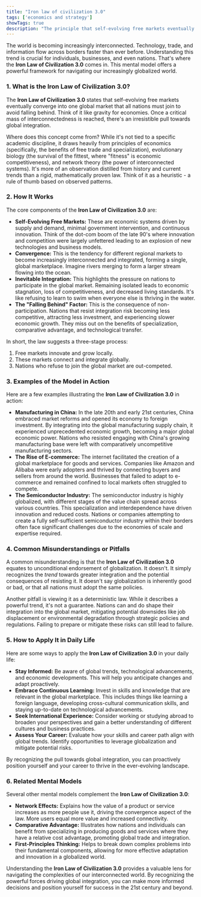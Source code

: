 ```yaml
---
title: "Iron law of civilization 3.0"
tags: ['economics and strategy']
showTags: true
description: "The principle that self-evolving free markets eventually converge into one global market that all nations must join to avoid falling behind."
---
```



The world is becoming increasingly interconnected. Technology, trade, and information flow across borders faster than ever before. Understanding this trend is crucial for individuals, businesses, and even nations. That's where the **Iron Law of Civilization 3.0** comes in. This mental model offers a powerful framework for navigating our increasingly globalized world.

### 1. What is the Iron Law of Civilization 3.0?

The **Iron Law of Civilization 3.0** states that self-evolving free markets eventually converge into one global market that all nations must join to avoid falling behind. Think of it like gravity for economies. Once a critical mass of interconnectedness is reached, there's an irresistible pull towards global integration.

Where does this concept come from? While it's not tied to a specific academic discipline, it draws heavily from principles of economics (specifically, the benefits of free trade and specialization), evolutionary biology (the survival of the fittest, where "fitness" is economic competitiveness), and network theory (the power of interconnected systems). It's more of an observation distilled from history and current trends than a rigid, mathematically proven law. Think of it as a heuristic - a rule of thumb based on observed patterns.

### 2. How It Works

The core components of the **Iron Law of Civilization 3.0** are:

*   **Self-Evolving Free Markets:** These are economic systems driven by supply and demand, minimal government intervention, and continuous innovation. Think of the dot-com boom of the late 90's where innovation and competition were largely unfettered leading to an explosion of new technologies and business models.
*   **Convergence:** This is the tendency for different regional markets to become increasingly interconnected and integrated, forming a single, global marketplace. Imagine rivers merging to form a larger stream flowing into the ocean.
*   **Inevitable Integration:** This highlights the pressure on nations to participate in the global market. Remaining isolated leads to economic stagnation, loss of competitiveness, and decreased living standards. It's like refusing to learn to swim when everyone else is thriving in the water.
*   **The "Falling Behind" Factor:** This is the consequence of non-participation. Nations that resist integration risk becoming less competitive, attracting less investment, and experiencing slower economic growth. They miss out on the benefits of specialization, comparative advantage, and technological transfer.

In short, the law suggests a three-stage process:
1. Free markets innovate and grow locally.
2. These markets connect and integrate globally.
3. Nations who refuse to join the global market are out-competed.

### 3. Examples of the Model in Action

Here are a few examples illustrating the **Iron Law of Civilization 3.0** in action:

*   **Manufacturing in China:** In the late 20th and early 21st centuries, China embraced market reforms and opened its economy to foreign investment. By integrating into the global manufacturing supply chain, it experienced unprecedented economic growth, becoming a major global economic power. Nations who resisted engaging with China's growing manufacturing base were left with comparatively uncompetitive manufacturing sectors.
*   **The Rise of E-commerce:** The internet facilitated the creation of a global marketplace for goods and services. Companies like Amazon and Alibaba were early adopters and thrived by connecting buyers and sellers from around the world. Businesses that failed to adapt to e-commerce and remained confined to local markets often struggled to compete.
*   **The Semiconductor Industry:** The semiconductor industry is highly globalized, with different stages of the value chain spread across various countries. This specialization and interdependence have driven innovation and reduced costs. Nations or companies attempting to create a fully self-sufficient semiconductor industry within their borders often face significant challenges due to the economies of scale and expertise required.

### 4. Common Misunderstandings or Pitfalls

A common misunderstanding is that the **Iron Law of Civilization 3.0** equates to unconditional endorsement of globalization. It doesn't. It simply recognizes the *trend* towards greater integration and the potential consequences of resisting it. It doesn't say globalization is inherently good or bad, or that all nations must adopt the same policies.

Another pitfall is viewing it as a deterministic law. While it describes a powerful trend, it's not a guarantee. Nations can and do shape their integration into the global market, mitigating potential downsides like job displacement or environmental degradation through strategic policies and regulations. Failing to prepare or mitigate these risks can still lead to failure.

### 5. How to Apply It in Daily Life

Here are some ways to apply the **Iron Law of Civilization 3.0** in your daily life:

*   **Stay Informed:** Be aware of global trends, technological advancements, and economic developments. This will help you anticipate changes and adapt proactively.
*   **Embrace Continuous Learning:** Invest in skills and knowledge that are relevant in the global marketplace. This includes things like learning a foreign language, developing cross-cultural communication skills, and staying up-to-date on technological advancements.
*   **Seek International Experience:** Consider working or studying abroad to broaden your perspectives and gain a better understanding of different cultures and business practices.
*   **Assess Your Career:** Evaluate how your skills and career path align with global trends. Identify opportunities to leverage globalization and mitigate potential risks.

By recognizing the pull towards global integration, you can proactively position yourself and your career to thrive in the ever-evolving landscape.

### 6. Related Mental Models

Several other mental models complement the **Iron Law of Civilization 3.0**:

*   **Network Effects:** Explains how the value of a product or service increases as more people use it, driving the convergence aspect of the law. More users equal more value and increased connectivity.
*   **Comparative Advantage:** Illustrates how nations and individuals can benefit from specializing in producing goods and services where they have a relative cost advantage, promoting global trade and integration.
*   **First-Principles Thinking:** Helps to break down complex problems into their fundamental components, allowing for more effective adaptation and innovation in a globalized world.

Understanding the **Iron Law of Civilization 3.0** provides a valuable lens for navigating the complexities of our interconnected world. By recognizing the powerful forces driving global integration, you can make more informed decisions and position yourself for success in the 21st century and beyond.


